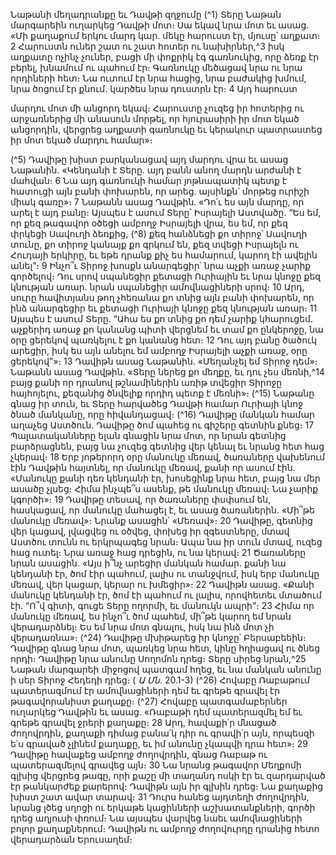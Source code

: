 
Նաթանի մեղադրանքը եւ Դավթի զղջումը
(^1) Տերը Նաթան մարգարեին ուղարկեց Դավթի մոտ։ Սա եկավ նրա մոտ եւ ասաց. «Մի քաղաքում երկու մարդ կար.
մեկը հարուստ էր, մյուսը՝ աղքատ։ 2 Հարուստն ուներ շատ ու շատ հոտեր ու նախիրներ,^3 իսկ աղքատը ոչինչ չուներ,
բացի մի փոքրիկ էգ գառնուկից, որը ձեռք էր բերել, խնամում ու պահում էր։ Գառնուկը մեծացավ նրա ու նրա որդիների
հետ։ Նա ուտում էր նրա հացից, նրա բաժակից խմում, նրա ծոցում էր քնում. կարծես նրա դուստրն էր։ 4 Այդ հարուստ


մարդու մոտ մի անցորդ եկավ։ Հարուստը չուզեց իր հոտերից ու արջառներից մի անասուն մորթել, որ հյուրասիրի իր
մոտ եկած անցորդին, վերցրեց աղքատի գառնուկը եւ կերակուր պատրաստեց իր մոտ եկած մարդու համար»։

(^5) Դավիթը խիստ բարկանացավ այդ մարդու վրա եւ ասաց Նաթանին. «Կենդանի է Տերը. այդ բանն անող մարդն
արժանի է մահվան։ 6 Նա այդ գառնուկի համար յոթնապատիկ պետք է հատուցի այն բանի փոխարեն, որ արեց. այսինքն՝
մորթեց ուրիշի միակ գառը»։ 7 Նաթանն ասաց Դավթին. «Դո՛ւ ես այն մարդը, որ արել է այդ բանը։ Այսպես է ասում Տերը՝
Իսրայելի Աստվածը. “Ես եմ, որ քեզ թագավոր օծեցի ամբողջ Իսրայելի վրա, ես եմ, որ քեզ փրկեցի Սավուղի ձեռքից,
(^8) քեզ հանձնեցի քո տիրոջ՝ Սավուղի տունը, քո տիրոջ կանայք քո գրկում են, քեզ տվեցի Իսրայելն ու Հուդայի երկիրը, եւ
եթե դրանք քիչ ես համարում, կարող էի ավելին անել”։ 9 Ինչո՞ւ Տիրոջ խոսքն անարգեցիր՝ նրա աչքի առաջ չարիք
գործելով։ Դու սրով սպանեցիր քետացի Ուրիային եւ նրա կնոջը քեզ կնության առար. նրան սպանեցիր ամովնացիների
սրով։ 10 Արդ, սուրը հավիտյանս թող չհեռանա քո տնից այն բանի փոխարեն, որ ինձ անարգեցիր եւ քետացի Ուրիայի
կնոջը քեզ կնության առար։ 11 Այսպես է ասում Տերը. “Ահա ես քո տնից քո դեմ չարիք կհարուցեմ. աչքերիդ առաջ քո
կանանց պիտի վերցնեմ եւ տամ քո ընկերոջը, նա օրը ցերեկով պառկելու է քո կանանց հետ։ 12 Դու այդ բանը ծածուկ
արեցիր, իսկ ես այն անելու եմ ամբողջ Իսրայելի աչքի առաջ, օրը ցերեկով”»։ 13 Դավիթն ասաց Նաթանին. «Մեղանչել
եմ Տիրոջ դեմ»։ Նաթանն ասաց Դավթին. «Տերը ներեց քո մեղքը, եւ դու չես մեռնի,^14 բայց քանի որ դրանով թշնամիներին
առիթ տվեցիր Տիրոջը հայհոյելու, քեզանից ծնվելիք որդիդ պետք է մեռնի»։
(^15) Նաթանը գնաց իր տուն, եւ Տերը հարվածեց Դավթի համար Ուրիայի կնոջ ծնած մանկանը, որը հիվանդացավ։
(^16) Դավիթը մանկան համար աղաչեց Աստծուն. Դավիթը ծոմ պահեց ու գիշերը գետնին քնեց։ 17 Պալատականները ելան
գնացին նրա մոտ, որ նրան գետնից բարձրացնեն, բայց նա չուզեց գետնից վեր կենալ եւ նրանց հետ հաց չկերավ։ 18 Երբ
յոթերորդ օրը մանուկը մեռավ, ծառաները վախենում էին Դավթին հայտնել, որ մանուկը մեռավ, քանի որ ասում էին.
«Մանուկը քանի դեռ կենդանի էր, խոսեցինք նրա հետ, բայց նա մեր ասածը չլսեց։ Հիմա ինչպե՞ս ասենք, թե մանուկը
մեռավ։ Նա չարիք կգործի»։ 19 Դավիթը տեսավ, որ ծառաները փսփսում են, հասկացավ, որ մանուկը մահացել է, եւ ասաց
ծառաներին. «Մի՞թե մանուկը մեռավ»։ Նրանք ասացին՝ «Մեռավ»։ 20 Դավիթը, գետնից վեր կացավ, լվացվեց ու օծվեց,
փոխեց իր զգեստները, մտավ Աստծու տունն ու երկրպագեց նրան։ Ապա նա իր տուն մտավ, ուզեց հաց ուտել։ Նրա
առաջ հաց դրեցին, ու նա կերավ։ 21 Ծառաները նրան ասացին. «Այս ի՞նչ արեցիր մանկան համար. քանի նա կենդանի
էր, ծոմ էիր պահում, լալիս ու տանջվում, իսկ երբ մանուկը մեռավ, վեր կացար, կերար ու խմեցիր»։ 22 Դավիթն ասաց.
«Քանի մանուկը կենդանի էր, ծոմ էի պահում ու լալիս, որովհետեւ մտածում էի. “Ո՞վ գիտի, գուցե Տերը ողորմի, եւ
մանուկն ապրի”։ 23 Հիմա որ մանուկը մեռավ, ես ինչո՞ւ ծոմ պահեմ, մի՞թե կարող եմ նրան վերադարձնել։ Ես եմ նրա
մոտ գնալու, իսկ նա ինձ մոտ չի վերադառնա»։
(^24) Դավիթը մխիթարեց իր կնոջը՝ Բերսաբեեին։ Դավիթը գնաց նրա մոտ, պառկեց նրա հետ, կինը հղիացավ ու ծնեց
որդի։ Դավիթը նրա անունը Սողոմոն դրեց։ Տերը սիրեց նրան,^25 Նաթան մարգարեի միջոցով պատգամ հղեց, եւ նա
մանկան անունը ի սեր Տիրոջ Հեդեդի դրեց։
( _Ա Մն_. 20.1-3)
(^26) Հովաբը Ռաբաթում պատերազմում էր ամովնացիների դեմ եւ գրեթե գրավել էր թագավորանիստ քաղաքը։
(^27) Հովաբը պատգամաբերներ ուղարկեց Դավթին եւ ասաց. «Ռաբաթի դեմ պատերազմել եմ եւ գրեթե գրավել ջրերի
քաղաքը։ 28 Արդ, հավաքի՛ր մնացած ժողովրդին, քաղաքի դիմաց բանա՛կ դիր ու գրավի՛ր այն, որպեսզի ե՛ս գրաված
չլինեմ քաղաքը, եւ իմ անունը չկապվի դրա հետ»։ 29 Դավիթը հավաքեց ամբողջ ժողովրդին, գնաց Ռաբաթ ու
պատերազմելով գրավեց այն։ 30 Նա նրանց թագավոր Մեղքոմի գլխից վերցրեց թագը, որի քաշը մի տաղանդ ոսկի էր եւ
զարդարված էր թանկարժեք քարերով։ Դավիթն այն իր գլխին դրեց։ Նա քաղաքից խիստ շատ ավար տարավ։ 31 Դուրս
հանեց այդտեղի ժողովրդին, նրանց լծեց սղոցի ու երկաթե կացինների աշխատանքների, գործի դրեց աղյուսի փռում։
Նա այսպես վարվեց նաեւ ամովնացիների բոլոր քաղաքներում։ Դավիթն ու ամբողջ ժողովուրդը դրանից հետո
վերադարձան Երուսաղեմ։
